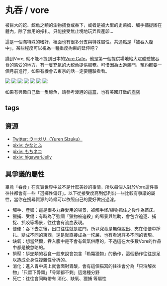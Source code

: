 丸吞 / vore
===
被巨大的蛇、鯨魚之類的生物捕食或吞下，或者是被大型的史萊姆、觸手捕捉困在體內，除了無用的掙扎，只能接受無止境地玩弄與產卵...

這是一個滿特殊的嗜好，裡面也有很多分支與特殊屬性。共通點是「被吞入腹中」，某些程度可以視為一種重度拘束的延伸吧？

講到Vore, 就不能不提到日本的[Vore Cafe](https://vorecafe.com/)。他是第一個提供場地給大眾體驗被吞食的感受的地方，有一隻充氣的大鯨魚提供服務。可惜因為太過熱門，預約都要一個月前進行，如果有機會去東京的話一定要體驗看看。

![](imgs/vorecafe/01.png)
![](imgs/vorecafe/02.png)
![](imgs/vorecafe/03.png)
![](imgs/vorecafe/04.png)
![](imgs/vorecafe/05.png)
![](imgs/vorecafe/06.png)
![](imgs/vorecafe/07.png)

如果有興趣自己做一隻鯨魚，請參考渡貍的[這篇](inflatable_whale.md)，也有美國訂做的[商店](https://www.etsy.com/listing/797731277/3-meter-inflatable-pvc-whale-suit-made?ga_order=most_relevant&ga_search_type=all&ga_view_type=gallery&ga_search_query=inflatable+whale+suit&ref=sr_gallery-1-2&organic_search_click=1&cns=1)

## tags


## 資源

- [Twitter: ウーガリ（Yuren SIzuku）](https://twitter.com/SizukuYuren/status/1286201961734275072)
- [pixiv: かなとふ](https://www.pixiv.net/users/19116803)
- [pixiv: もちネコ](https://www.pixiv.net/users/4241)
- [pixiv: higawariJelly](https://www.pixiv.net/users/691778)

## 具爭議的屬性

畢竟「吞食」在真實世界中並不是什麼美妙的事情，所以每個人對於Vore這件事往往都會有一些「選擇性偏好」。以下從接受度高到低列出一些比較有爭議的屬性，當你在搜尋資源的時候可以依照自己的愛好做出過濾。

- 觸手、產卵：這是很多丸吞愛用的場景，被觸手怪/植物抓住之後作為苗床。
- 獵捕、受傷：有時為了強調「獵物被追殺」的場景與無助，會包含追逐、捕捉、抓咬等場景，往往會有流血表現。
- 便便：吞下去之後，出口往往就是肛門，所以究竟是無傷脫出、夾在便便中掙扎、變成不同的東西，還是就直接成為一坨屎，也有看過許多不同的表現。
- 缺氧：想當然爾，吞入腹中是不會有氧氣供應的，不過這在大多數Vore的作品中都是被忽略的。
- 擠壓：蟒蛇類的吞食一般來說會包含「勒斃獵物」的動作，這個動作往往是足以造成全身性複雜性骨折的。
- 消化：進入胃中馬上就會面對胃酸，會有這個描寫的往往會分為「只溶解衣物」「只留下骨頭」「骨頭都不剩」這幾種分野
- 死亡：往往會同時帶有 消化、缺氧、獵捕 等屬性